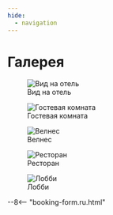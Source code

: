 ```yaml
---
hide:
  - navigation
---
```


# **Галерея**

<div class="gallery">

<figure>
  <img src="https://placehold.co/400" alt="Вид на отель">
  <figcaption>Вид на отель</figcaption>
</figure>

<figure>
  <img src="https://placehold.co/400" alt="Гостевая комната">
  <figcaption>Гостевая комната</figcaption>
</figure>

<figure>
  <img src="https://placehold.co/400" alt="Велнес">
  <figcaption>Велнес</figcaption>
</figure>

<figure>
  <img src="https://placehold.co/400" alt="Ресторан">
  <figcaption>Ресторан</figcaption>
</figure>

<figure>
  <img src="https://placehold.co/400" alt="Лобби">
  <figcaption>Лобби</figcaption>
</figure>

</div>

--8<-- "booking-form.ru.html"